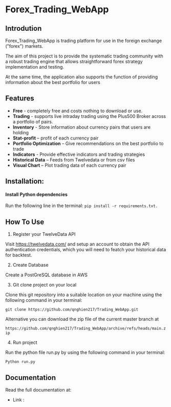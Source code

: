 # Forex_Trading_WebApp

## Introdution

Forex_Trading_WebApp is trading platform for use in the foreign exchange ("forex") markets. 

The aim of this project is to provide the systematic trading community with a robust trading engine that allows straightforward forex strategy implementation and testing.

At the same time, the application also supports the function of providing information about the best portfolio for users

## Features

* **Free** - completely free and costs nothing to download or use.
*	**Trading** - supports live intraday trading using the Plus500 Broker across a portfolio of pairs.
*	**Inventory** - Store information about currency pairs that users are holding
*	**Stat-profit** – profit of each currency pair
*	**Portfolio Optimization** – Give recommendations on the best portfolio to trade
*	**Indicators** - Provide effective indicators and trading strategies
*	**Historical Data** – Feeds from Twelvedata or from csv files
*	**Visual Chart** – Plot trading data of each currency pair


## Installation:

#### Install Python dependencies
Run the following line in the terminal: ```pip install -r requirements.txt.```

## How To Use

1.	Register your TwelveData API

  Visit https://twelvedata.com/ and setup an account to obtain the API authentication credentials, which you will need to featch your historical data for backtest.

2.	Create Database

  Create a PostGreSQL database in AWS

3.	Git clone project on your local

  Clone this git repository into a suitable location on your machine using the following command in your terminal:
  
  ```git clone https://github.com/qnghien217/Trading_WebApp.git```

  Alternative you can download the zip file of the current master branch at 
  
  ```https://github.com/qnghien217/Trading_WebApp/archive/refs/heads/main.zip```

4.	Run project

  Run the python file run.py by using the following command in your terminal: 
  
  ```Python run.py```

## Documentation

Read the full documentation at:
*	Link : 

